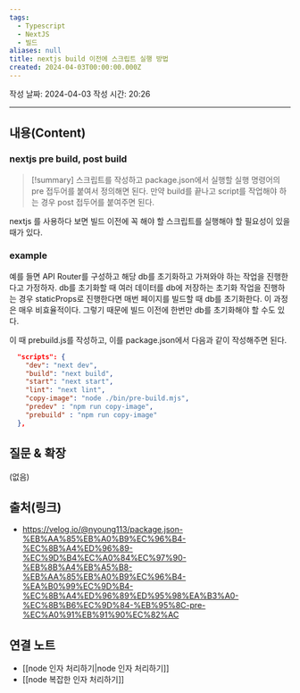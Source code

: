 ```yaml
---
tags:
  - Typescript
  - NextJS
  - 빌드
aliases: null
title: nextjs build 이전에 스크립트 실행 방법
created: 2024-04-03T00:00:00.000Z
---
```

작성 날짜: 2024-04-03
작성 시간: 20:26


----
## 내용(Content)
### nextjs pre build, post build

>[!summary]
>스크립트를 작성하고 package.json에서 실행할 실행 명령어의 pre 접두어를 붙여서 정의해면 된다. 만약 build를 끝나고 script를 작업해야 하는 경우 post 접두어를 붙여주면 된다.

nextjs 를 사용하다 보면 빌드 이전에 꼭 해야 할 스크립트를 실행해야 할 필요성이 있을 때가 있다.

### example
예를 들면 API Router를 구성하고 해당 db를 초기화하고 가져와야 하는 작업을 진행한다고 가정하자. db를 초기화할 때 여러 데이터를 db에 저장하는 초기화 작업을 진행하는 경우 staticProps로 진행한다면 매번 페이지를 빌드할 때 db를 초기화한다. 이 과정은 매우 비효율적이다. 그렇기 때문에 빌드 이전에 한번만 db를 초기화해야 할 수도 있다.

이 때 prebuild.js를 작성하고, 이를 package.json에서 다음과 같이 작성해주면 된다.

```json
  "scripts": {
    "dev": "next dev",
    "build": "next build",
    "start": "next start",
    "lint": "next lint",
    "copy-image": "node ./bin/pre-build.mjs",
    "predev" : "npm run copy-image",
    "prebuild" : "npm run copy-image"
  },
```

## 질문 & 확장

(없음)

## 출처(링크)
- https://velog.io/@nyoung113/package.json-%EB%AA%85%EB%A0%B9%EC%96%B4-%EC%8B%A4%ED%96%89-%EC%9D%B4%EC%A0%84%EC%97%90-%EB%8B%A4%EB%A5%B8-%EB%AA%85%EB%A0%B9%EC%96%B4-%EA%B0%99%EC%9D%B4-%EC%8B%A4%ED%96%89%ED%95%98%EA%B3%A0-%EC%8B%B6%EC%9D%84-%EB%95%8C-pre-%EC%A0%91%EB%91%90%EC%82%AC

## 연결 노트
- [[node 인자 처리하기|node 인자 처리하기]]
- [[node 복잡한 인자 처리하기]]









